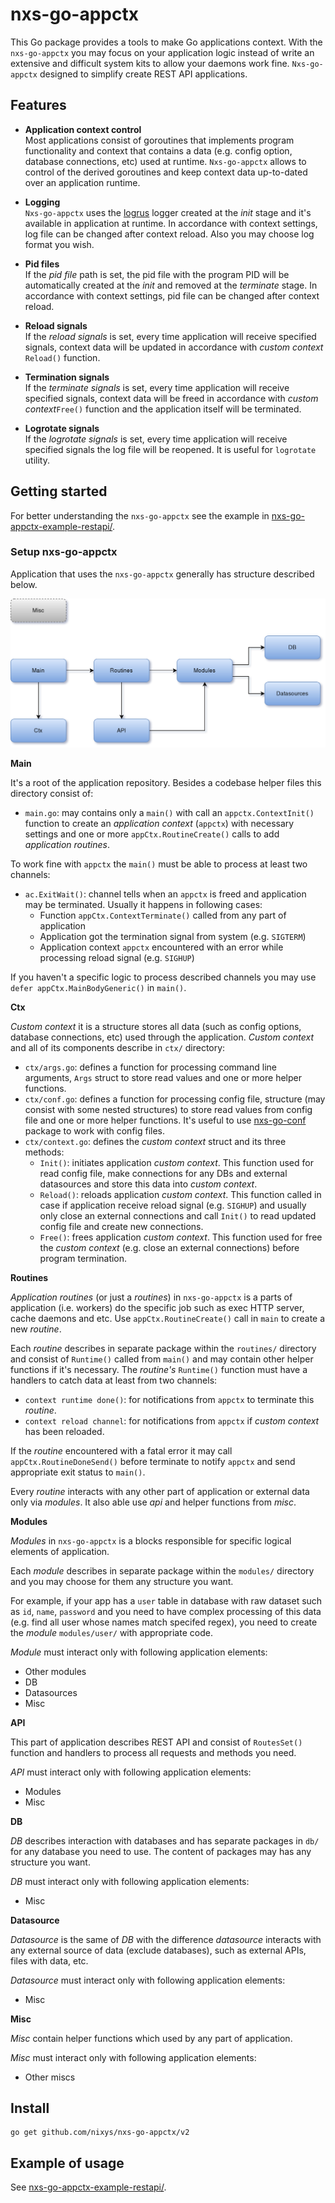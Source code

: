 # nxs-go-appctx

This Go package provides a tools to make Go applications context. With the `nxs-go-appctx` you may focus on your application logic instead of write an extensive and difficult system kits to allow your daemons work fine. `Nxs-go-appctx` designed to simplify create REST API applications.

## Features

- **Application context control**  
Most applications consist of goroutines that implements program functionality and context that contains a data (e.g. config option, database connections, etc) used at runtime. `Nxs-go-appctx` allows to control of the derived goroutines and keep context data up-to-dated over an application runtime.

- **Logging**  
`Nxs-go-appctx` uses the [logrus](https://github.com/sirupsen/logrus) logger created at the *init* stage and it's available in application at runtime. In accordance with context settings, log file can be changed after context reload. Also you may choose log format you wish.

- **Pid files**  
If the *pid file* path is set, the pid file with the program PID will be automatically created at the *init* and removed at the *terminate* stage. In accordance with context settings, pid file can be changed after context reload.

- **Reload signals**  
If the *reload signals* is set, every time application will receive specified signals, context data will be updated in accordance with *custom context* `Reload()` function.

- **Termination signals**  
If the *terminate signals* is set, every time application will receive specified signals, context data will be freed in accordance with  *custom context*`Free()` function and the application itself will be terminated.

- **Logrotate signals**  
If the *logrotate signals* is set, every time application will receive specified signals the log file will be reopened. It is useful for `logrotate` utility.

## Getting started

For better understanding the `nxs-go-appctx` see the example in [nxs-go-appctx-example-restapi/](https://github.com/nixys/nxs-go-appctx-example-restapi).

### Setup nxs-go-appctx

Application that uses the `nxs-go-appctx` generally has structure described below.

![Nixys Application Context structure](docs/images/nxs-go-appctx.png)

**Main**

It's a root of the application repository. Besides a codebase helper files this directory consist of:

- `main.go`: may contains only a `main()` with call an `appctx.ContextInit()` function to create an *application context* (`appctx`) with necessary settings and one or more `appCtx.RoutineCreate()` calls to add *application routines*.

To work fine with `appctx` the `main()` must be able to process at least two channels:
- `ac.ExitWait()`: channel tells when an `appctx` is freed and application may be terminated. Usually it happens in following cases:
  - Function `appCtx.ContextTerminate()` called from any part of application
  - Application got the termination signal from system (e.g. `SIGTERM`)
  - Application context `appctx` encountered with an error while processing reload signal (e.g. `SIGHUP`) 

If you haven't a specific logic to process described channels you may use `defer appCtx.MainBodyGeneric()` in `main()`.

**Ctx**

*Custom context* it is a structure stores all data (such as config options, database connections, etc) used through the application. *Custom context* and all of its components describe in `ctx/` directory:

- `ctx/args.go`: defines a function for processing command line arguments, `Args` struct to store read values and one or more helper functions.
- `ctx/conf.go`: defines a function for processing config file, structure (may consist with some nested structures) to store read values from config file and one or more helper functions. It's useful to use [nxs-go-conf](https://github.com/nixys/nxs-go-conf) package to work with config files.
- `ctx/context.go`: defines the *custom context* struct and its three methods:
  - `Init()`: initiates application *custom context*. This function used for read config file, make connections for any DBs and external datasources and store this data into *custom context*.
  - `Reload()`: reloads application *custom context*. This function called in case if application receive reload signal (e.g. `SIGHUP`) and usually only close an external connections and call `Init()` to read updated config file and create new connections.
  - `Free()`: frees application *custom context*. This function used for free the *custom context* (e.g. close an external connections) before program termination.

**Routines**

*Application routines* (or just a *routines*) in `nxs-go-appctx` is a parts of application (i.e. workers) do the specific job such as exec HTTP server, cache daemons and etc. Use `appCtx.RoutineCreate()` call in `main` to create a new *routine*.

Each *routine* describes in separate package within the `routines/` directory and consist of `Runtime()` called from `main()` and may contain other helper functions if it's necessary. The *routine's* `Runtime()` function must have a handlers to catch data at least from two channels:
- `context runtime done()`: for notifications from `appctx` to terminate this *routine*.
- `context reload channel`: for notifications from `appctx` if *custom context* has been reloaded.

If the *routine* encountered with a fatal error it may call `appCtx.RoutineDoneSend()` before terminate to notify `appctx` and send appropriate exit status to `main()`.

Every *routine* interacts with any other part of application or external data only via *modules*. It also able use *api* and helper functions from *misc*.

**Modules**

*Modules* in `nxs-go-appctx` is a blocks responsible for specific logical elements of application.

Each *module* describes in separate package within the `modules/` directory and you may choose for them any structure you want.

For example, if your app has a `user` table in database with raw dataset such as `id`, `name`, `password` and you need to have complex processing of this data (e.g. find all user whose names match specifed regex), you need to create the *module* `modules/user/` with appropriate code.

*Module* must interact only with following application elements:
- Other modules
- DB
- Datasources
- Misc

**API**

This part of application describes REST API and consist of `RoutesSet()` function and handlers to process all requests and methods you need.

*API* must interact only with following application elements:
- Modules
- Misc

**DB**

*DB* describes interaction with databases and has separate packages in `db/` for any database you need to use. The content of packages may has any structure you want.

*DB* must interact only with following application elements:
- Misc

**Datasource**

*Datasource* is the same of *DB* with the difference *datasource* interacts with any external source of data (exclude databases), such as external APIs, files with data, etc.

*Datasource* must interact only with following application elements:
- Misc

**Misc**

*Misc* contain helper functions which used by any part of application.

*Misc* must interact only with following application elements:
- Other miscs

## Install

```
go get github.com/nixys/nxs-go-appctx/v2
```

## Example of usage

See [nxs-go-appctx-example-restapi/](https://github.com/nixys/nxs-go-appctx-example-restapi).
